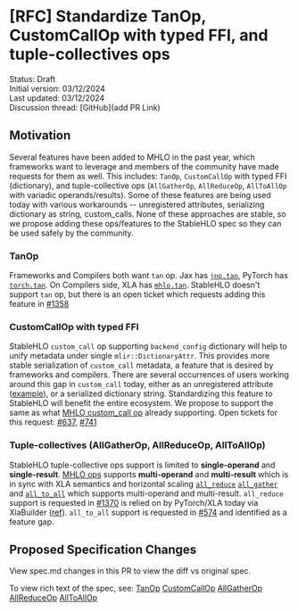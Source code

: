 # [RFC] Standardize TanOp, CustomCallOp with typed FFI, and tuple-collectives ops

Status: Draft<br/>
Initial version: 03/12/2024<br/>
Last updated: 03/12/2024<br/>
Discussion thread: [GitHub](add PR Link)

## Motivation

Several features have been added to MHLO in the past year, which frameworks want
to leverage and members of the community have made requests for them as well.
This includes: `TanOp`, `CustomCallOp` with typed FFI (dictionary), and
tuple-collective ops (`AllGatherOp`, `AllReduceOp`, `AllToAllOp` with variadic
operands/results). Some of these features are being used today with various
workarounds -- unregistered attributes, serializing dictionary as string,
custom_calls. None of these approaches are stable, so we propose adding these
ops/features to the StableHLO spec so they can be used safely by the community.

### TanOp

Frameworks and Compilers both want `tan` op.
Jax has [`jnp.tan`](https://jax.readthedocs.io/en/latest/_autosummary/jax.numpy.tan.html),
PyTorch has [`torch.tan`](https://pytorch.org/docs/stable/generated/torch.tan.html).
On Compilers side, XLA has [`mhlo.tan`](https://github.com/tensorflow/mlir-hlo/blob/master/mhlo/IR/hlo_ops.td#L633).
StableHLO doesn't support `tan` op, but there is an open ticket which requests
adding this feature in
[#1358](https://github.com/openxla/stablehlo/issues/1358)

### CustomCallOp with typed FFI

StableHLO `custom_call` op supporting `backend_config` dictionary will help to
unify metadata under single `mlir::DictionaryAttr`. This provides more stable
serialization of `custom_call` metadata, a feature that is desired by frameworks
and compilers. There are several occurrences of users working around this gap in
`custom_call` today, either as an unregistered attribute
([example](https://github.com/google/jax/blob/1ed27ecebb92e916b45601e3a107971170a4592b/jaxlib/hlo_helpers.py#L191)),
or a serialized dictionary string. Standardizing this feature to StableHLO will
benefit the entire ecosystem. We propose to support the same as what
[MHLO custom_call op](https://github.com/tensorflow/mlir-hlo/blob/master/mhlo/IR/hlo_ops.td#L2483)
already supporting. Open tickets for this request: [#637](https://github.com/openxla/stablehlo/issues/637),
[#741](https://github.com/openxla/stablehlo/issues/741)

### Tuple-collectives (AllGatherOp, AllReduceOp, AllToAllOp)

StableHLO tuple-collective ops support is limited to **single-operand** and **single-result**.
[MHLO ops](https://github.com/tensorflow/mlir-hlo/blob/master/mhlo/IR/hlo_ops.td)
supports
**multi-operand** and **multi-result** which is in sync with XLA semantics and
horizontal scaling
[`all_reduce`](https://openxla.org/xla/operation_semantics#allreduce)
[`all_gather`](https://openxla.org/xla/operation_semantics#allgather) and
[`all_to_all`](https://openxla.org/xla/operation_semantics#alltoall) which
supports multi-operand and multi-result. `all_reduce` support is requested
in [#1370](https://github.com/openxla/stablehlo/issues/1370) is relied on by
PyTorch/XLA today via XlaBuilder ([ref](https://github.com/pytorch/xla/blob/1bbe333ad137ace6b8134db640c0b24c8c428db6/torch_xla/csrc/cross_replica_reduces.cpp#L156)).
`all_to_all` support is requested in
[#574](https://github.com/openxla/stablehlo/issues/574) and identified as a feature
gap.

## Proposed Specification Changes

View spec.md changes in this PR to view the diff vs original spec.

To view rich text of the spec, see:
[TanOp](https://github.com/abhigunj/stablehlo/blob/a3b4c1b69aff41e3175c1b4ccb6352bcadf1f79a/docs/spec.md#tan)
[CustomCallOp](https://github.com/abhigunj/stablehlo/blob/a3b4c1b69aff41e3175c1b4ccb6352bcadf1f79a/docs/spec.md#custom_call)
[AllGatherOp](https://github.com/abhigunj/stablehlo/blob/a3b4c1b69aff41e3175c1b4ccb6352bcadf1f79a/docs/spec.md#all_gather)
[AllReduceOp](https://github.com/abhigunj/stablehlo/blob/a3b4c1b69aff41e3175c1b4ccb6352bcadf1f79a/docs/spec.md#all_reduce)
[AllToAllOp](https://github.com/abhigunj/stablehlo/blob/a3b4c1b69aff41e3175c1b4ccb6352bcadf1f79a/docs/spec.md#all_to_all)

